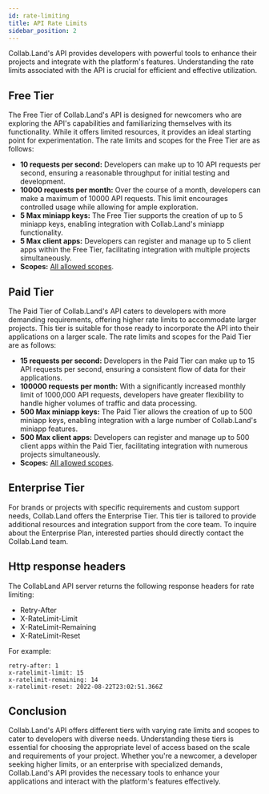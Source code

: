 ```yaml
---
id: rate-limiting
title: API Rate Limits
sidebar_position: 2
---
```



Collab.Land's API provides developers with powerful tools to enhance their projects and integrate with the platform's features. Understanding the rate limits associated with the API is crucial for efficient and effective utilization. 

## Free Tier
The Free Tier of Collab.Land's API is designed for newcomers who are exploring the API's capabilities and familiarizing themselves with its functionality. While it offers limited resources, it provides an ideal starting point for experimentation. The rate limits and scopes for the Free Tier are as follows:

- **10 requests per second:** Developers can make up to 10 API requests per second, ensuring a reasonable throughput for initial testing and development.
- **10000 requests per month:** Over the course of a month, developers can make a maximum of 10000 API requests. This limit encourages controlled usage while allowing for ample exploration.
- **5 Max miniapp keys:** The Free Tier supports the creation of up to 5 miniapp keys, enabling integration with Collab.Land's miniapp functionality.
- **5 Max client apps:** Developers can register and manage up to 5 client apps within the Free Tier, facilitating integration with multiple projects simultaneously.
- **Scopes:** [All allowed scopes](https://api.collab.land/scopes).


## Paid Tier
The Paid Tier of Collab.Land's API caters to developers with more demanding requirements, offering higher rate limits to accommodate larger projects. This tier is suitable for those ready to incorporate the API into their applications on a larger scale. The rate limits and scopes for the Paid Tier are as follows:

- **15 requests per second:**  Developers in the Paid Tier can make up to 15 API requests per second, ensuring a consistent flow of data for their applications.
- **100000 requests per month:** With a significantly increased monthly limit of 1000,000 API requests, developers have greater flexibility to handle higher volumes of traffic and data processing.
- **500 Max miniapp keys:** The Paid Tier allows the creation of up to 500 miniapp keys, enabling integration with a large number of Collab.Land's miniapp features.
- **500 Max client apps:**  Developers can register and manage up to 500 client apps within the Paid Tier, facilitating integration with numerous projects simultaneously.
- **Scopes:** [All allowed scopes](https://api.collab.land/scopes).


## Enterprise Tier
For brands or projects with specific requirements and custom support needs, Collab.Land offers the Enterprise Tier. This tier is tailored to provide additional resources and integration support from the core team. To inquire about the Enterprise Plan, interested parties should directly contact the Collab.Land team.

## Http response headers

The CollabLand API server returns the following response headers for rate
limiting:

- Retry-After
- X-RateLimit-Limit
- X-RateLimit-Remaining
- X-RateLimit-Reset

For example:

```
retry-after: 1
x-ratelimit-limit: 15
x-ratelimit-remaining: 14
x-ratelimit-reset: 2022-08-22T23:02:51.366Z
```

## Conclusion
Collab.Land's API offers different tiers with varying rate limits and scopes to cater to developers with diverse needs. Understanding these tiers is essential for choosing the appropriate level of access based on the scale and requirements of your project. Whether you're a newcomer, a developer seeking higher limits, or an enterprise with specialized demands, Collab.Land's API provides the necessary tools to enhance your applications and interact with the platform's features effectively.


